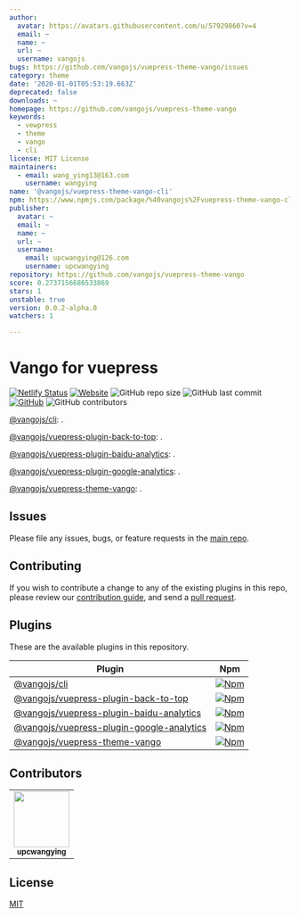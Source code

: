 ```yaml
---
author:
  avatar: https://avatars.githubusercontent.com/u/57929860?v=4
  email: ~
  name: ~
  url: ~
  username: vangojs
bugs: https://github.com/vangojs/vuepress-theme-vango/issues
category: theme
date: '2020-01-01T05:53:19.663Z'
deprecated: false
downloads: ~
homepage: https://github.com/vangojs/vuepress-theme-vango
keywords:
  - vewpress
  - theme
  - vango
  - cli
license: MIT License
maintainers:
  - email: wang_ying13@163.com
    username: wangying
name: '@vangojs/vuepress-theme-vango-cli'
npm: https://www.npmjs.com/package/%40vangojs%2Fvuepress-theme-vango-cli
publisher:
  avatar: ~
  email: ~
  name: ~
  url: ~
  username:
    email: upcwangying@126.com
    username: upcwangying
repository: https://github.com/vangojs/vuepress-theme-vango
score: 0.2737156686533869
stars: 1
unstable: true
version: 0.0.2-alpha.0
watchers: 1

---
```


# Vango for vuepress

[![Netlify Status](https://api.netlify.com/api/v1/badges/85854f43-d48d-4d8b-917b-f849046e5625/deploy-status)](https://app.netlify.com/sites/vangojs-vuepress/deploys)
[![Website](https://img.shields.io/website?url=https%3A%2F%2Fvuepress.vangojs.com)](https://vuepress.vangojs.com)
![GitHub repo size](https://img.shields.io/github/repo-size/vangojs/vango-vuepress)
![GitHub last commit](https://img.shields.io/github/last-commit/vangojs/vango-vuepress)
[![GitHub](https://img.shields.io/github/license/vangojs/vango-vuepress)](https://github.com/vangojs/vango-vuepress/blob/master/LICENSE.md)
![GitHub contributors](https://img.shields.io/github/contributors/vangojs/vango-vuepress)

[@vangojs/cli](packages/@vangojs/cli): .

[@vangojs/vuepress-plugin-back-to-top](packages/@vangojs/vuepress-plugin-back-to-top): .

[@vangojs/vuepress-plugin-baidu-analytics](packages/@vangojs/vuepress-plugin-baidu-analytics): .

[@vangojs/vuepress-plugin-google-analytics](packages/@vangojs/vuepress-plugin-google-analytics): .

[@vangojs/vuepress-theme-vango](packages/@vangojs/vuepress-theme-vango): .

## Issues

Please file any issues, bugs, or feature requests in the [main
repo](https://github.com/vangojs/vango-vuepress/issues/new).

## Contributing

If you wish to contribute a change to any of the existing plugins in this repo,
please review our [contribution guide](https://github.com/upcwangying/vango-vuepress/blob/master/.github/CONTRIBUTING.md),
and send a [pull request](https://github.com/vangojs/vango-vuepress/pulls).

## Plugins
These are the available plugins in this repository.

| Plugin | Npm |
|--------|-----|
| [@vangojs/cli](./packages/@vangojs/cli) | [![Npm](https://img.shields.io/npm/v/@vangojs/cli)](https://www.npmjs.com/package/@vangojs/cli) |
| [@vangojs/vuepress-plugin-back-to-top](./packages/@vangojs/vuepress-plugin-back-to-top) | [![Npm](https://img.shields.io/npm/v/@vangojs/vuepress-plugin-back-to-top)](https://www.npmjs.com/package/@vangojs/vuepress-plugin-back-to-top) |
| [@vangojs/vuepress-plugin-baidu-analytics](./packages/@vangojs/vuepress-plugin-baidu-analytics) | [![Npm](https://img.shields.io/npm/v/@vangojs/vuepress-plugin-baidu-analytics)](https://www.npmjs.com/package/@vangojs/vuepress-plugin-baidu-analytics) |
| [@vangojs/vuepress-plugin-google-analytics](./packages/@vangojs/vuepress-plugin-google-analytics) | [![Npm](https://img.shields.io/npm/v/@vangojs/vuepress-plugin-google-analytics)](https://www.npmjs.com/package/@vangojs/vuepress-plugin-google-analytics) |
| [@vangojs/vuepress-theme-vango](./packages/@vangojs/vuepress-theme-vango) | [![Npm](https://img.shields.io/npm/v/@vangojs/vuepress-theme-vango)](https://www.npmjs.com/package/@vangojs/vuepress-theme-vango) |

## Contributors

<!-- ALL-CONTRIBUTORS-LIST:START - Do not remove or modify this section -->
<!-- prettier-ignore-start -->
<!-- markdownlint-disable -->
<table>
  <tr>
    <td align="center"><a href="https://upcwangying.com"><img src="https://avatars1.githubusercontent.com/u/19725091?v=4" width="100px;" alt=""/><br /><sub><b>upcwangying</b></sub></a></td>
  </tr>
</table>

<!-- markdownlint-enable -->
<!-- prettier-ignore-end -->
<!-- ALL-CONTRIBUTORS-LIST:END -->

## License

[MIT](https://github.com/vangojs/vango-vuepress/blob/master/LICENSE.md)

